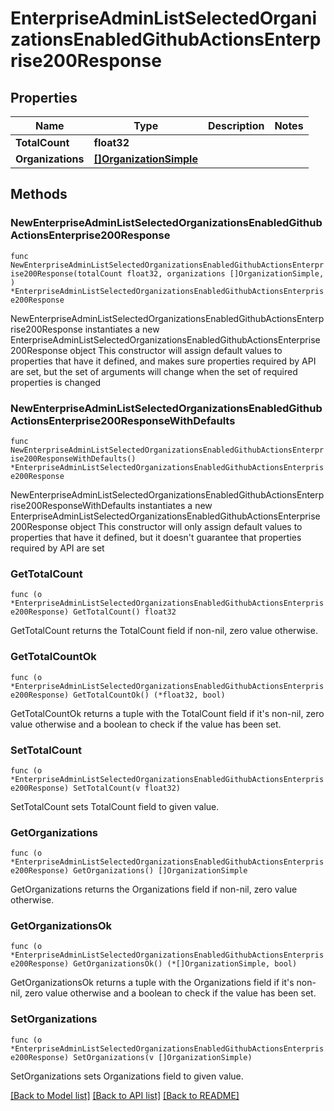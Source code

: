 # EnterpriseAdminListSelectedOrganizationsEnabledGithubActionsEnterprise200Response

## Properties

Name | Type | Description | Notes
------------ | ------------- | ------------- | -------------
**TotalCount** | **float32** |  | 
**Organizations** | [**[]OrganizationSimple**](OrganizationSimple.md) |  | 

## Methods

### NewEnterpriseAdminListSelectedOrganizationsEnabledGithubActionsEnterprise200Response

`func NewEnterpriseAdminListSelectedOrganizationsEnabledGithubActionsEnterprise200Response(totalCount float32, organizations []OrganizationSimple, ) *EnterpriseAdminListSelectedOrganizationsEnabledGithubActionsEnterprise200Response`

NewEnterpriseAdminListSelectedOrganizationsEnabledGithubActionsEnterprise200Response instantiates a new EnterpriseAdminListSelectedOrganizationsEnabledGithubActionsEnterprise200Response object
This constructor will assign default values to properties that have it defined,
and makes sure properties required by API are set, but the set of arguments
will change when the set of required properties is changed

### NewEnterpriseAdminListSelectedOrganizationsEnabledGithubActionsEnterprise200ResponseWithDefaults

`func NewEnterpriseAdminListSelectedOrganizationsEnabledGithubActionsEnterprise200ResponseWithDefaults() *EnterpriseAdminListSelectedOrganizationsEnabledGithubActionsEnterprise200Response`

NewEnterpriseAdminListSelectedOrganizationsEnabledGithubActionsEnterprise200ResponseWithDefaults instantiates a new EnterpriseAdminListSelectedOrganizationsEnabledGithubActionsEnterprise200Response object
This constructor will only assign default values to properties that have it defined,
but it doesn't guarantee that properties required by API are set

### GetTotalCount

`func (o *EnterpriseAdminListSelectedOrganizationsEnabledGithubActionsEnterprise200Response) GetTotalCount() float32`

GetTotalCount returns the TotalCount field if non-nil, zero value otherwise.

### GetTotalCountOk

`func (o *EnterpriseAdminListSelectedOrganizationsEnabledGithubActionsEnterprise200Response) GetTotalCountOk() (*float32, bool)`

GetTotalCountOk returns a tuple with the TotalCount field if it's non-nil, zero value otherwise
and a boolean to check if the value has been set.

### SetTotalCount

`func (o *EnterpriseAdminListSelectedOrganizationsEnabledGithubActionsEnterprise200Response) SetTotalCount(v float32)`

SetTotalCount sets TotalCount field to given value.


### GetOrganizations

`func (o *EnterpriseAdminListSelectedOrganizationsEnabledGithubActionsEnterprise200Response) GetOrganizations() []OrganizationSimple`

GetOrganizations returns the Organizations field if non-nil, zero value otherwise.

### GetOrganizationsOk

`func (o *EnterpriseAdminListSelectedOrganizationsEnabledGithubActionsEnterprise200Response) GetOrganizationsOk() (*[]OrganizationSimple, bool)`

GetOrganizationsOk returns a tuple with the Organizations field if it's non-nil, zero value otherwise
and a boolean to check if the value has been set.

### SetOrganizations

`func (o *EnterpriseAdminListSelectedOrganizationsEnabledGithubActionsEnterprise200Response) SetOrganizations(v []OrganizationSimple)`

SetOrganizations sets Organizations field to given value.



[[Back to Model list]](../README.md#documentation-for-models) [[Back to API list]](../README.md#documentation-for-api-endpoints) [[Back to README]](../README.md)


